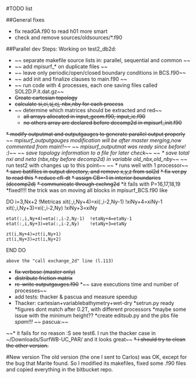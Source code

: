 #TODO list

##General fixes
* fix readGA.f90 to read h01 more smart
* check and remove sources/oldsources/*.f90

##Parallel dev
Steps:
Working on test2_db2d:

* ~~ separate makefile source lists in: parallel, sequential and common ~~
* ~~ add mpisurf_* on duplicate files ~~
* ~~ leave only periodic/open/closed boundary conditions in BCS.f90~~
* ~~ add init and finalize clauses to main.f90 ~~
* ~~ run code with 4 processes, each one saving files called SOL2D.P.it.dat.gz~~
* ~~Create cartesian topology~~
* ~~calculate si,ei,sj,ej, nbx,nby for each process~~
* ~~ determine which matrices should be extracted and red~~
    * ~~all arrays allocated in input_geom.f90, input_ic.f90~~
    * ~~no others array are declared before decomp2d in mpisurf_init.f90~~
  
~~* modify outputmat and outputgauges to generate parallel output properly~~
~~    *mpisurf_outputgauges modification will be after master merging,now commented from main!!~~
~~    *mpisurf_outputmat was ready since before! :)~~
~~* save topology information to a file for later check~~
~~    * save total nxi and neta (nbx,nby before decomp2d) in variable old_nbx,old_nby~~
~~* run test2 with changes up to this point~~
~~    * runs well with 1 processor~~
~~* save batifiles in output directory, and remove x,y,z from sol2d~~
~~* fix ver.py to read this~~
~~* reduce cfl-dt~~
~~* assign CB=-1 in interior boundaries (decomp2d)~~
~~* communicate through exchng2d~~
    *it fails with P=16,17,18,19
    *fixed!!!! the trick was on moving all blocks in mpisurf_BCS.f90 like
    
  DO i=3,Nx+2
    !Metricas
    xit(:,i,Ny+4)=xi(:,i-2,Ny-1)	!xiNy+4=xiNy-1
    xit(:,i,Ny+3)=xi(:,i-2,Ny)	!xiNy+3=xiNy

    etat(:,i,Ny+4)=eta(:,i-2,Ny-1)	!etaNy+4=etaNy-1
    etat(:,i,Ny+3)=eta(:,i-2,Ny)	!etaNy+3=etaNy

    zt(i,Ny+4)=zt(i,Ny+1)
    zt(i,Ny+3)=zt(i,Ny+2)
  END DO  
  
    above the "call exchange_2d" line (l.113)
* ~~fix verbose (master only)~~
* ~~distribute friction matrix~~
* ~~re-write outputgauges.f90~~
*~~ save executions time and number of processes~~
* add tests: thacker & pascua  and measure speedup
* Thacker: cartesian+variablebathymetry+wet-dry
    *setrun.py ready
    *figures dont match after 0.2T, with different processors
    *maybe some issue with the minimum height??
    *create editsub.py and the pbs file
    *spam!!!
~~* pascua:~~

~~* it fails for no reason :S see test6. I run the thacker case in ~/Downloads/SurfWB-UC_PAR/ and it looks great~~
~~* i should try to clean the other version.~~

#New version
The old version (the one I sent to Carlos) was OK, except for the bug that Marite found.
So I modified its makefiles, fixed some .f90 files and copied everything in the bitbucket repo.
